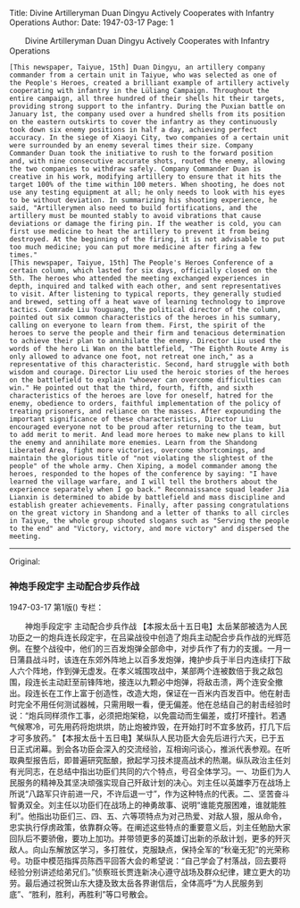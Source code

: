 Title: Divine Artilleryman Duan Dingyu Actively Cooperates with Infantry Operations
Author: 
Date: 1947-03-17
Page: 1

　　Divine Artilleryman Duan Dingyu
    Actively Cooperates with Infantry Operations

    [This newspaper, Taiyue, 15th] Duan Dingyu, an artillery company commander from a certain unit in Taiyue, who was selected as one of the People's Heroes, created a brilliant example of artillery actively cooperating with infantry in the Lüliang Campaign. Throughout the entire campaign, all three hundred of their shells hit their targets, providing strong support to the infantry. During the Puxian battle on January 1st, the company used over a hundred shells from its position on the eastern outskirts to cover the infantry as they continuously took down six enemy positions in half a day, achieving perfect accuracy. In the siege of Xiaoyi City, two companies of a certain unit were surrounded by an enemy several times their size. Company Commander Duan took the initiative to rush to the forward position and, with nine consecutive accurate shots, routed the enemy, allowing the two companies to withdraw safely. Company Commander Duan is creative in his work, modifying artillery to ensure that it hits the target 100% of the time within 100 meters. When shooting, he does not use any testing equipment at all; he only needs to look with his eyes to be without deviation. In summarizing his shooting experience, he said, "Artillerymen also need to build fortifications, and the artillery must be mounted stably to avoid vibrations that cause deviations or damage the firing pin. If the weather is cold, you can first use medicine to heat the artillery to prevent it from being destroyed. At the beginning of the firing, it is not advisable to put too much medicine; you can put more medicine after firing a few times."
    [This newspaper, Taiyue, 15th] The People's Heroes Conference of a certain column, which lasted for six days, officially closed on the 5th. The heroes who attended the meeting exchanged experiences in depth, inquired and talked with each other, and sent representatives to visit. After listening to typical reports, they generally studied and brewed, setting off a heat wave of learning technology to improve tactics. Comrade Liu Youguang, the political director of the column, pointed out six common characteristics of the heroes in his summary, calling on everyone to learn from them. First, the spirit of the heroes to serve the people and their firm and tenacious determination to achieve their plan to annihilate the enemy. Director Liu used the words of the hero Li Wan on the battlefield, "The Eighth Route Army is only allowed to advance one foot, not retreat one inch," as a representative of this characteristic. Second, hard struggle with both wisdom and courage. Director Liu used the heroic stories of the heroes on the battlefield to explain "whoever can overcome difficulties can win." He pointed out that the third, fourth, fifth, and sixth characteristics of the heroes are love for oneself, hatred for the enemy, obedience to orders, faithful implementation of the policy of treating prisoners, and reliance on the masses. After expounding the important significance of these characteristics, Director Liu encouraged everyone not to be proud after returning to the team, but to add merit to merit. And lead more heroes to make new plans to kill the enemy and annihilate more enemies. Learn from the Shandong Liberated Area, fight more victories, overcome shortcomings, and maintain the glorious title of "not violating the slightest of the people" of the whole army. Chen Xiping, a model commander among the heroes, responded to the hopes of the conference by saying: "I have learned the village warfare, and I will tell the brothers about the experience separately when I go back." Reconnaissance squad leader Jia Lianxin is determined to abide by battlefield and mass discipline and establish greater achievements. Finally, after passing congratulations on the great victory in Shandong and a letter of thanks to all circles in Taiyue, the whole group shouted slogans such as "Serving the people to the end" and "Victory, victory, and more victory" and dispersed the meeting.



<hr /> 

Original: 


### 神炮手段定宇  主动配合步兵作战

1947-03-17
第1版()
专栏：

　　神炮手段定宇
    主动配合步兵作战
    【本报太岳十五日电】太岳某部被选为人民功臣之一的炮兵连长段定宇，在吕粱战役中创造了炮兵主动配合步兵作战的光辉范例。在整个战役中，他们的三百发炮弹全部命中，对步兵作了有力的支援。一月一日蒲县战斗时，该连在东郊外阵地上以百多发炮弹，掩护步兵于半日内连续打下敌人六个阵地，作到弹无虚发。在孝义城围攻战中，某部两个连被数倍于我之敌包围，段连长主动赶至前锋阵地，接连以九颗必中炮弹，将敌击溃，两个连安全撤出。段连长在工作上富于创造性，改造大炮，保证在一百米内百发百中。他在射击时完全不用任何测试器械，只需用眼一看，便无偏差。他在总结自己的射击经验时说：“炮兵同样须作工事，必须把炮架稳，以免震动而生偏差，或打坏撞针。若遇气候寒冷，可先用药将炮烘烘，防止炮被炸毁，在开始打时不宜多放药，打几下后才可多放药。”
    【本报太岳十五日电】某纵队人民功臣大会先后进行六天，已于五日正式闭幕。到会各功臣会深入的交流经验，互相询问谈心，推派代表参观。在听取典型报告后，即普遍研究酝酿，掀起学习技术提高战术的热潮。纵队政治主任刘有光同志，在总结中指出功臣们共同的六个特点，号召全体学习。一、功臣们为人民服务的精神及其坚决顽强实现自己歼敌计划的决心。刘主任以英雄李万在战场上所说“八路军只许前进一尺，不许后退一寸”，作为这种特点的代表。二、坚苦奋斗智勇双全。刘主任以功臣们在战场上的神勇故事、说明“谁能克服困难，谁就能胜利”。他指出功臣们三、四、五、六等项特点为对己热爱、对敌人狠，服从命令，忠实执行俘虏政策，依靠群众等。在阐述这些特点的重要意义后，刘主任勉励大家回队后不要骄傲，要功上加功。并带领更多的英雄订出新的杀敌计划，更多的歼灭敌人。向山东解放区学习，多打胜仗，克服缺点，保持全军的“秋毫无犯”的光荣称号。功臣中模范指挥员陈西平回答大会的希望说：“自己学会了村落战，回去要将经验分别讲述给弟兄们。”侦察班长贾连新决心遵守战场及群众纪律，建立更大的功劳。最后通过祝贺山东大捷及致太岳各界谢信后，全体高呼“为人民服务到底”、“胜利，胜利，再胜利”等口号散会。
